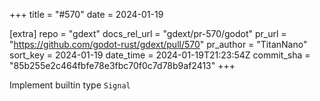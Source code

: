 +++
title = "#570"
date = 2024-01-19

[extra]
repo = "gdext"
docs_rel_url = "gdext/pr-570/godot"
pr_url = "https://github.com/godot-rust/gdext/pull/570"
pr_author = "TitanNano"
sort_key = 2024-01-19
date_time = 2024-01-19T21:23:54Z
commit_sha = "85b255e2c464fbfe78e3fbc70f0c7d78b9af2413"
+++

Implement builtin type `Signal`
